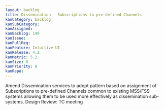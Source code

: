 ```yaml
---
layout: backlog
title: Dissemination - Subscriptions to pre-defined Channels
kanCategory: backlog
kanSubCategory:
kanAssigned:
kanBacklog: 149
kanIssue:
kanPullReq:
kanFeature: Intuitive UI
kanRelease: 4.2
kanMetric: 5.2
kanSize: 8
kanPriority: 8
kanRepo:
---
```

Amend Dissemination services to adopt pattern based on assignment of Subscriptions to pre-defined Channels common to existing MSS/FSS systems allowing them to be used more effectively as dissemination sub-systems. Design Review: TC meeting
